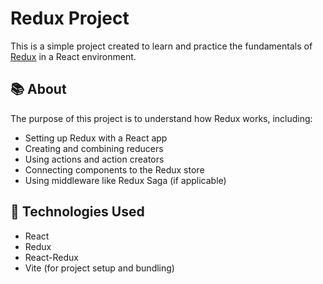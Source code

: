 # Redux Project

This is a simple project created to learn and practice the fundamentals of [Redux](https://redux.js.org/) in a React environment.

## 📚 About

The purpose of this project is to understand how Redux works, including:

- Setting up Redux with a React app
- Creating and combining reducers
- Using actions and action creators
- Connecting components to the Redux store
- Using middleware like Redux Saga (if applicable)

## 🚀 Technologies Used

- React
- Redux
- React-Redux
- Vite (for project setup and bundling)
